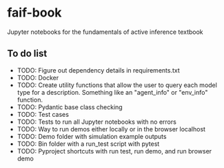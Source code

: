 # faif-book
Jupyter notebooks for the fundamentals of active inference textbook


## To do list
- TODO: Figure out dependency details in requirements.txt
- TODO: Docker
- TODO: Create utility functions that allow the user to query each model type for a description. Something like an "agent_info" or "env_info" function.
- TODO: Pydantic base class checking
- TODO: Test cases
- TODO: Tests to run all Jupyter notebooks with no errors
- TODO: Way to run demos either locally or in the browser localhost
- TODO: Demo folder with simulation example outputs
- TODO: Bin folder with a run_test script with pytest
- TODO: Pyproject shortcuts with run test, run demo, and run browser demo